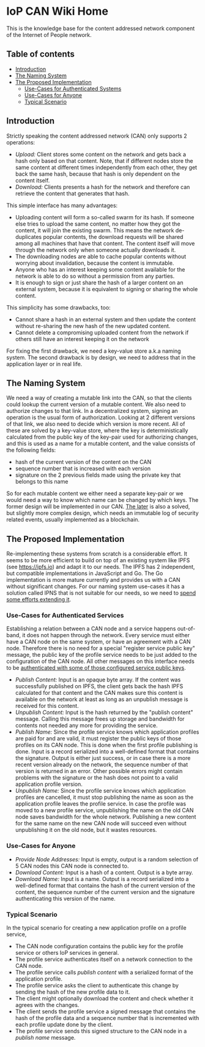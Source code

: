 # IoP CAN Wiki Home

This is the knowledge base for the content addressed network component of the Internet of People network.

## Table of contents

- [Introduction](#introduction)
- [The Naming System](#the-naming-system)
- [The Proposed Implementation](#the-proposed-implementation)
  - [Use-Cases for Authenticated Systems](#use-cases-for-authenticated-systems)
  - [Use-Cases for Anyone](#use-cases-for-anyone)
  - [Typical Scenario](#typical-scenario)

## Introduction

Strictly speaking the content addressed network (CAN) only supports 2 operations:

- *Upload:* Client stores some content on the network and gets back a hash only based on that content. Note, that if
  different nodes store the same content at different times independently from each other, they get back the same hash,
  because that hash is only dependent on the content itself.
- *Download:* Clients presents a hash for the network and therefore can retrieve the content that generates that hash.

This simple interface has many advantages:

- Uploading content will form a so-called swarm for its hash. If someone else tries to upload the same content, no
  matter how they got the content, it will join the existing swarm. This means the network de-duplicates popular
  contents, the download requests will be shared among all machines that have that content. The content itself will move
  through the network only when someone actually downloads it.
- The downloading nodes are able to cache popular contents without worrying about invalidation, because the content is
  immutable.
- Anyone who has an interest keeping some content available for the network is able to do so without a permission from
  any parties.
- It is enough to sign or just share the hash of a larger content on an external system, because it is equivalent to
  signing or sharing the whole content.

This simplicity has some drawbacks, too:

- Cannot share a hash in an external system and then update the content without re-sharing the new hash of the new
  updated content.
- Cannot delete a compromising uploaded content from the network if others still have an interest keeping it on the
  network

For fixing the first drawback, we need a key-value store a.k.a naming system. The second drawback is by design, we need
to address that in the application layer or in real life.

## The Naming System

We need a way of creating a mutable link into the CAN, so that the clients could lookup the current version of a mutable
content. We also need to authorize changes to that link. In a decentralized system, signing an operation is the usual
form of authorization. Looking at 2 different versions of that link, we also need to decide which version is more
recent. All of these are solved by a key-value store, where the key is deterministically calculated from the public key
of the key-pair used for authorizing changes, and this is used as a name for a mutable content, and the value consists
of the following fields:

- hash of the current version of the content on the CAN
- sequence number that is increased with each version
- signature on the 2 previous fields made using the private key that belongs to this name

So for each mutable content we either need a separate key-pair or we would need a way to know which name can be changed
by which keys. The former design will be implemented in our CAN. [The later](AlternativeNamingSystems.md) is also a
solved, but slightly more complex design, which needs an immutable log of security related events, usually implemented
as a blockchain.

## The Proposed Implementation

Re-implementing these systems from scratch is a considerable effort. It seems to be more efficient to build on top of an
existing system like IPFS (see https://ipfs.io) and adapt it to our needs. The IPFS has 2 independent, but compatible
implementations in JavaScript and Go. The Go implementation is more mature currently and provides us with a CAN without
significant changes. For our naming system use-cases it has a solution called IPNS that is not suitable for our needs,
so we need to [spend some efforts extending it](https://github.com/ipfs/notes/issues/206).

### Use-Cases for Authenticated Services

Establishing a relation between a CAN node and a service happens out-of-band, it does not happen through the network.
Every service must either have a CAN node on the same system, or have an agreement with a CAN node. Therefore there is
no need for a special "register service public key" message, the public key of the profile service needs to be just
added to the configuration of the CAN node. All other messages on this interface needs to be
[authenticated with some of those configured service public keys](AuthenticationOfMessages#current-state).

- *Publish Content:* Input is an opaque byte array. If the content was successfully published on IPFS, the client gets
  back the hash IPFS calculated for that content and the CAN makes sure this content is available on the network at
  least as long as an unpublish message is received for this content.
- *Unpublish Content:* Input is the hash returned by the "publish content" message. Calling this message frees up
  storage and bandwidth for contents not needed any more for providing the service.
- *Publish Name:* Since the profile service knows which application profiles are paid for and are valid, it must
  register the public keys of those profiles on its CAN node. This is done when the first profile publishing is done.
  Input is a record serialized into a well-defined format that contains the signature. Output is either just success, or
  in case there is a more recent version already on the network, the sequence number of that version is returned in an
  error. Other possible errors might contain problems with the signature or the hash does not point to a valid
  application profile version.
- *Unpublish Name:* Since the profile service knows which application profiles are cancelled, it must stop publishing
  the name as soon as the application profile leaves the profile service. In case the profile was moved to a new profile
  service, unpublishing the name on the old CAN node saves bandwidth for the whole network. Publishing a new content for
  the same name on the new CAN node will succeed even without unpublishing it on the old node, but it wastes resources.

### Use-Cases for Anyone

- *Provide Node Addresses:* Input is empty, output is a random selection of 5 CAN nodes this CAN node is connected to.
- *Download Content:* Input is a hash of a content. Output is a byte array.
- *Download Name:* Input is a name. Output is a record serialized into a well-defined format that contains the hash of
  the current version of the content, the sequence number of the current version and the signature authenticating this
  version of the name.

### Typical Scenario

In the typical scenario for creating a new application profile on a profile service,

- The CAN node configuration contains the public key for the profile service or others IoP services in general.
- The profile service authenticates itself on a network connection to the CAN node.
- The profile service calls *publish content* with a serialized format of the application profile.
- The profile service asks the client to authenticate this change by sending the hash of the new profile data to it.
- The client might optionally download the content and check whether it agrees with the changes.
- The client sends the profile service a signed message that contains the hash of the profile data and a sequence number
  that is incremented with each profile update done by the client.
- The profile service sends this signed structure to the CAN node in a *publish name* message.